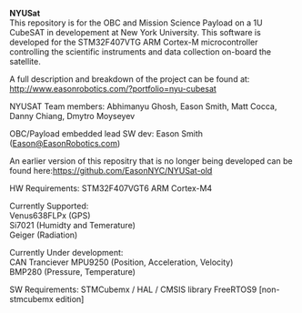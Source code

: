 **NYUSat**  
This repository is for the OBC and Mission Science Payload on a 1U CubeSAT in developement at New York University. This software is developed for the STM32F407VTG ARM Cortex-M microcontroller controlling the scientific instruments and data collection on-board the satellite.

A full description and breakdown of the project can be found at: http://www.easonrobotics.com/?portfolio=nyu-cubesat

NYUSAT Team members: Abhimanyu Ghosh, Eason Smith, Matt Cocca, Danny Chiang, Dmytro Moyseyev

OBC/Payload embedded lead SW dev: Eason Smith (Eason@EasonRobotics.com)

An earlier version of this repositry that is no longer being developed can be found here:https://github.com/EasonNYC/NYUSat-old

HW Requirements:
STM32F407VGT6 ARM Cortex-M4

Currently Supported:  
Venus638FLPx (GPS)  
Si7021 (Humidty and Temerature)  
Geiger (Radiation)  
  
Currently Under development:  
CAN Tranciever
MPU9250 (Position, Acceleration, Velocity)  
BMP280 (Pressure, Temperature)  

SW Requirements:
STMCubemx / HAL / CMSIS library
FreeRTOS9 [non-stmcubemx edition]

